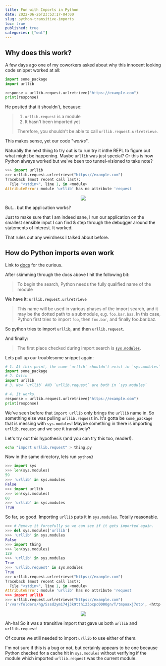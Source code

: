 ```yaml
---
title: Fun with Imports in Python
date: 2022-06-26T23:53:17-04:00
slug: python-transitive-imports
toc: true
published: true
categories: ["wat"]
---
```


## Why does this work?

A few days ago one of my coworkers asked about why this innocent looking code
snippet worked at all:

```python
import some_package
import urllib

response = urllib.request.urlretrieve("https://example.com")
print(response)
```

He posited that it shouldn't, because:

> 1. `urllib.request` is a module
> 2. It hasn't been imported yet
>
> Therefore, you shouldn't be able to call `urllib.request.urlretrieve`.

This makes sense, yet our code "_works_".


Naturally the next thing to try out is to run try it inthe REPL to figure out
what might be happening. Maybe `urllib` was just special? Or this is how Python
always worked but we've been too tunnel-visioned to take note?


```python
>>> import urllib
>>> urllib.request.urlretrieve("https://example.com")
Traceback (most recent call last):
  File "<stdin>", line 1, in <module>
AttributeError: module 'urllib' has no attribute 'request
```

<p align="center"><img src="/images/cat_loading.jpg"></p>

But... but the application works?

Just to make sure that I am indeed sane, I run our application on the smallest
sensible input I can find & step through the debugger around the statements of
interest. It worked.

That rules out any weirdness I talked about before.


## How do Python imports even work

Link to [docs][import-system] for the curious.

After skimming through the docs above I hit the following bit:

> To begin the search, Python needs the fully qualified name of the module

We have it: `urllib.request.urlretrieve`

> This name will be used in various phases of the import search,
    and it may be the dotted path to a submodule, e.g. `foo.bar.baz`.
    In this case, Python first tries to import `foo`, then `foo.bar`,
    and finally foo.bar.baz.


So python tries to import `urllib`, and then `urllib.request`.

And finally:

> The first place checked during import search is [`sys.modules`](https://docs.python.org/3.9/library/sys.html#sys.modules).


Lets pull up our troublesome snippet again:

```python
# 1. At this point, the name `urllib` shouldn't exist in `sys.modules`
import some_package
# 2. Ditto
import urllib
# 3. Now `urllib` AND `urllib.request` are both in `sys.modules`

# 4. It works.
response = urllib.request.urlretrieve("https://example.com")
print(response)
```

We've seen before that `import urllib` only brings the `urllib` name in. So
something else was pulling `urllib.request` in. It's gotta be `some_package`
that is messing with `sys.modules`! Maybe something in there is importing
`urllib.request` and we see it transitively?

Let's try out this hypothesis (and you can try this too, reader!).

```sh
echo "import urllib.request" > thing.py
```

Now in the same directory, lets run `python3`

```python
>>> import sys
>>> len(sys.modules)
59
>>> 'urllib' in sys.modules
False
>>> import urllib
>>> len(sys.modules)
60
>>> 'urllib' in sys.modules
True
```
So far, so good. Importing `urllib` puts it in `sys.modules`. Totally reasonable.


```python
>>> # Remove it forcefully so we can see if it gets imported again.
>>> del sys.modules['urllib']
>>> 'urllib' in sys.modules
False
>>> import thing
>>> len(sys.modules)
129
>>> 'urllib' in sys.modules
True
>>> 'urllib.request' in sys.modules
True
>>> urllib.request.urlretrieve("https://example.com")
Traceback (most recent call last):
  File "<stdin>", line 1, in <module>
AttributeError: module 'urllib' has no attribute 'request
>>> import urllib
>>> urllib.request.urlretrieve("https://example.com")
('/var/folders/hg/5ssd2ym174j3k9tth123pxpc0000gn/T/tmpoaxj7otp', <http.client.HTTPMessage object at 0x102e97070>
```

<p align="center"><img src="/images/watman.jpg"></p>

Ah-ha! So it was a transitive import that gave us both `urllib` and
`urllib.request`!

Of course we still needed to import `urllib` to use either of them.


I'm not sure if this is a bug or not, but certainly appears to be one because
Python checked for a cache hit in `sys.modules` without verifying if the module
which imported `urllib.request` was the current module.

[import-system]: https://docs.python.org/3.9/reference/import.html#the-import-system
